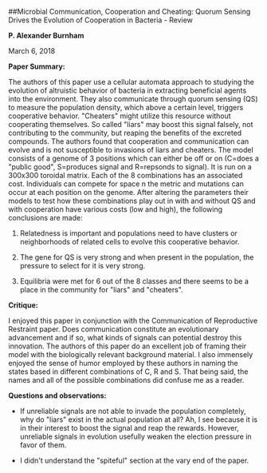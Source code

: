 ##Microbial Communication, Cooperation and Cheating: Quorum Sensing Drives the Evolution of Cooperation in Bacteria - Review

**P. Alexander Burnham**

March 6, 2018



**Paper Summary:**

The authors of this paper use a cellular automata approach to studying the evolution of altruistic behavior of bacteria in extracting beneficial agents into the environment. They also communicate through quorum sensing (QS) to measure the population density, which above a certain level, triggers cooperative behavior. "Cheaters" might utilize this resource without cooperating themselves.  So called "liars" may boost this signal falsely, not contributing to the community, but reaping the benefits of the excreted compounds. The authors found that cooperation and communication can evolve and is not susceptible to invasions of liars and cheaters. The model consists of a genome of 3 positions which can either be off or on (C=does a "public good", S=produces signal and R=repsonds to signal). It is run on a 300x300 toroidal matrix. Each of the 8 combinations has an associated cost. Individuals can compete for space n the metric and mutations can occur at each position on the genome. After altering the parameters their models to test how these combinations play out in with and without QS and with cooperation have various costs (low and high), the following conclusions are made:

1) Relatedness is important and populations need to have clusters or neighborhoods of related cells to evolve this cooperative behavior.

2) The gene for QS is very strong and when present in the population, the pressure to select for it is very strong.

3) Equilibria were met for 6 out of the 8 classes and there seems to be a place in the community for "liars" and "cheaters". 

**Critique:**

I enjoyed this paper in conjunction with the Communication of Reproductive Restraint paper. Does communication constitute an evolutionary advancement and if so, what kinds of signals can potential destroy this innovation. The authors of this paper do an excellent job of framing their model with the biologically relevant background material. I also immensely enjoyed the sense of humor employed by these authors in naming the states based in different combinations of C, R and S. That being said, the names and all of the possible combinations did confuse me as a reader.

**Questions and observations:**

* If unreliable signals are not able to invade the population completely, why do "liars"  exist in the actual population at all? Ah, I see because it is in their interest to boost the signal and reap the rewards. However, unreliable signals in evolution usefully weaken the election pressure in favor of them.

* I didn't understand the "spiteful" section at the vary end of the paper.

  ​